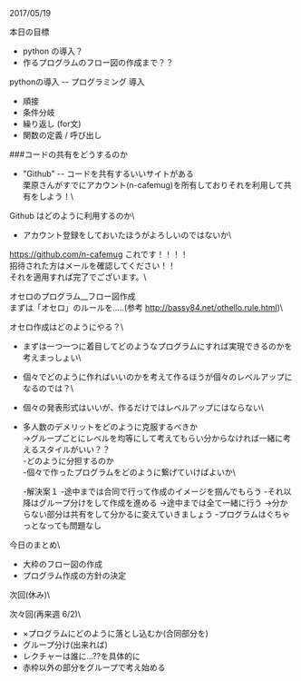 2017/05/19


本日の目標
- python の導入？
- 作るプログラムのフロー図の作成まで？？


pythonの導入 -- プログラミング 導入
- 順接
- 条件分岐
- 繰り返し (for文)
- 関数の定義 / 呼び出し

###コードの共有をどうするのか
- "Github" -- コードを共有するいいサイトがある\
	栗原さんがすでにアカウント(n-cafemug)を所有しておりそれを利用して共有をしよう！\

Github はどのように利用するのか\
- アカウント登録をしておいたほうがよろしいのではないか\


https://github.com/n-cafemug
これです！！！！\
招待された方はメールを確認してください！！\
それを適用すれば完了でございます。\

オセロのプログラム__フロー図作成\
まずは「オセロ」のルールを.....(参考 http://bassy84.net/othello.rule.html)\

オセロ作成はどのようにやる？\
- まずは一つ一つに着目してどのようなプログラムにすれば実現できるのかを考えまっしょい\
- 個々でどのように作ればいいのかを考えて作るほうが個々のレベルアップになるのでは？\
- 個々の発表形式はいいが、作るだけではレベルアップにはならない\
- 多人数のデメリットをどのように克服するべきか\
 →グループごとにレベルを均等にして考えてもらい分からなければ一緒に考えるスタイルがいい？？\
	-どのように分担するのか\
	-個々で作ったプログラムをどのように繋げていけばよいか\
	
	-解決案１
	-途中までは合同で行って作成のイメージを掴んでもらう
	-それ以降はグループ分けをして作成を進める
			→途中までは全て一緒に行う
			→分からない部分は共有をして分かるに変えていきましょう
		-プログラムはぐちゃっとなっても問題なし



今日のまとめ\
- 大枠のフロー図の作成
- プログラム作成の方針の決定

次回(休み)\

次々回(再来週 6/2)\
- ×プログラムにどのように落とし込むか(合同部分を)
- グループ分け(出来れば)
- レクチャーは誰に...??を具体的に
- 赤枠以外の部分をグループで考え始める
